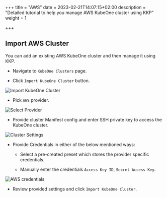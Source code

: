 +++
title = "AWS"
date = 2023-02-21T14:07:15+02:00
description = "Detailed tutorial to help you manage AWS KubeOne cluster using KKP"
weight = 1

+++

## Import AWS Cluster

You can add an existing AWS KubeOne cluster and then manage it using KKP.

- Navigate to `KubeOne Clusters` page.

- Click `Import KubeOne Cluster` button.

![Import KubeOne Cluster](/img/kubermatic/v2.23/tutorials/kubeone_clusters/cluster_list_empty.png "Import KubeOne Cluster")

- Pick `AWS` provider.

![Select Provider](/img/kubermatic/v2.23/tutorials/kubeone_clusters/import_kubeone_cluster.png "Select Provider")

- Provide cluster Manifest config and enter SSH private key to access the KubeOne cluster.

![Cluster Settings](/img/kubermatic/v2.23/tutorials/kubeone_clusters/cluster_settings_step.png "Cluster Settings")

- Provide Credentials in either of the below mentioned ways:
    - Select a pre-created preset which stores the provider specific credentials.

    - Manually enter the credentials `Access Key ID`, `Secret Access Key`.

![AWS credentials](/img/kubermatic/v2.23/tutorials/kubeone_clusters/aws_credentials_step.png "AWS credentials")

- Review provided settings and click `Import KubeOne Cluster`.



